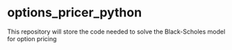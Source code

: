 # options_pricer_python
This repository will store the code needed to solve the Black-Scholes model for option pricing


